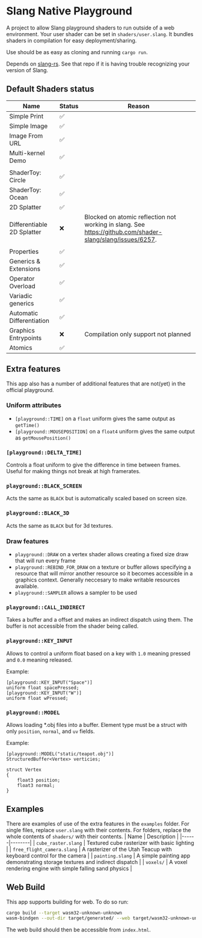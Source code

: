 # Slang Native Playground

A project to allow Slang playground shaders to run outside of a web environment. Your user shader can be set in `shaders/user.slang`. It bundles shaders in compilation for easy deployment/sharing.

Use should be as easy as cloning and running `cargo run`.

Depends on [slang-rs](https://github.com/FloatyMonkey/slang-rs). See that repo if it is having trouble recognizing your version of Slang.

## Default Shaders status

| Name | Status | Reason |
|------|--------|--------|
| Simple Print | ✅ | |
| Simple Image | ✅ | |
| Image From URL | ✅ | |
| Multi-kernel Demo | ✅ | |
| | | |
| ShaderToy: Circle | ✅ | |
| ShaderToy: Ocean | ✅ | |
| 2D Splatter | ✅ | |
| Differentiable 2D Splatter | ❌ | Blocked on atomic reflection not working in slang. See https://github.com/shader-slang/slang/issues/6257. |
| | | |
| Properties | ✅ | |
| Generics & Extensions | ✅ | |
| Operator Overload | ✅ | |
| Variadic generics | ✅ | |
| Automatic Differentiation | ✅ | |
| Graphics Entrypoints | ❌ | Compilation only support not planned |
| Atomics | ✅ | |





## Extra features

This app also has a number of additional features that are not(yet) in the official playground.

### Uniform attributes

* `[playground::TIME]` on a `float` uniform gives the same output as `getTime()`
* `[playground::MOUSEPOSITION]` on a `float4` uniform gives the same output as `getMousePosition()`

### `[playground::DELTA_TIME]`
Controls a float uniform to give the difference in time between frames. Useful for making things not break at high framerates.

### `playground::BLACK_SCREEN`

Acts the same as `BLACK` but is automatically scaled based on screen size.

### `playground::BLACK_3D`

Acts the same as `BLACK` but for 3d textures.

### Draw features

* `playground::DRAW` on a vertex shader allows creating a fixed size draw that will run every frame
* `playground::REBIND_FOR_DRAW` on a texture or buffer allows specifying a resource that will mirror another resource so it becomes accessible in a graphics context. Generally neccesary to make writable resources available.
* `playground::SAMPLER` allows a sampler to be used

### `playground::CALL_INDIRECT`

Takes a buffer and a offset and makes an indirect dispatch using them. The buffer is not accessible from the shader being called.

### `playground::KEY_INPUT`

Allows to control a uniform float based on a key with `1.0` meaning pressed and `0.0` meaning released.

Example:
```slang
[playground::KEY_INPUT("Space")]
uniform float spacePressed;
[playground::KEY_INPUT("W")] 
uniform float wPressed;
```

### `playground::MODEL`

Allows loading *.obj files into a buffer. Element type must be a struct with only `position`, `normal`, and `uv` fields.

Example:

```slang
[playground::MODEL("static/teapot.obj")]
StructuredBuffer<Vertex> verticies;

struct Vertex
{
    float3 position;
    float3 normal;
}
```

## Examples

There are examples of use of the extra features in the `examples` folder. For single files, replace `user.slang` with their contents. For folders, replace the whole contents of `shaders/` with their contents.
| Name | Description |
|------|--------|
| `cube_raster.slang` | Textured cube rasterizer with basic lighting |
| `free_flight_camera.slang` | A rasterizer of the Utah Teacup with keyboard control for the camera |
| `painting.slang` | A simple painting app demonstrating storage textures and indirect dispatch |
| `voxels/` | A voxel rendering engine with simple falling sand physics |

## Web Build

This app supports building for web. To do so run:

```bash
cargo build --target wasm32-unknown-unknown
wasm-bindgen --out-dir target/generated/ --web target/wasm32-unknown-unknown/debug/slang-native-playground.wasm 
```

The web build should then be accessible from `index.html`.


